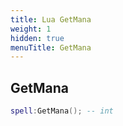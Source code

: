 ```yaml
---
title: Lua GetMana
weight: 1
hidden: true
menuTitle: GetMana
---
```

## GetMana
```lua
spell:GetMana(); -- int
```